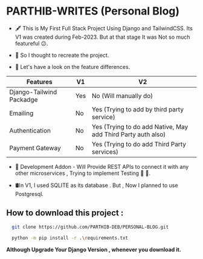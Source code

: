 # PARTHIB-WRITES (Personal Blog)
- 🖋️ This is My First Full Stack Project Using Django and TailwindCSS. Its V1 was created during Feb-2023. But at that stage It was Not so much featureful 😕.
  
- 🌝 So I thought to recreate the project.

- 🌟 Let's have a look on the feature differences.
  
| Features     | V1     | V2 |
|--------------|-----------|------------|
| Django-Tailwind Packadge | Yes     | No (Will manually do)   |
| Emailing    | No  | Yes (Trying to add by third party service)   |
| Authentication   | No  | Yes (Trying to do add Native, May add Third Party auth also)  |
| Payment Gateway | No  | Yes (Trying to do add Third Party services)  |

- 🍒 Development Addon - Will Provide REST APIs to connect it with any other microservices ,  Trying to implement Testing 🧪 🧪.

- 🛢️In V1, I used SQLITE as its database . But , Now I planned to use Postgresql.

## How to download this project :

```bash
  git clone https://github.com/PARTHIB-DEB/PERSONAL-BLOG.git
```

```bash
  python -m pip install -r .\requirements.txt
```
**Although Upgrade Your Django Version , whenever you download it.**